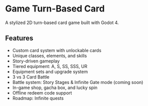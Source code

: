 # Game Turn-Based Card

A stylized 2D turn-based card game built with Godot 4.

## Features
- Custom card system with unlockable cards
- Unique classes, elements, and skills
- Story-driven gameplay
- Tiered equipment: A, S, SS, SSS, UR
- Equipment sets and upgrade system
- 3 vs 3 Card Battle
- Battle system: Story Stages & Infinite Gate mode (coming soon)
- In-game shop, gacha box, and lucky spin
- Offline redeem code support
- Roadmap: Infinite quests 
